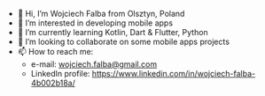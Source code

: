 - 👋 Hi, I’m Wojciech Falba from Olsztyn, Poland
- 👀 I’m interested in developing mobile apps
- 🌱 I’m currently learning Kotlin, Dart & Flutter, Python
- 💞️ I’m looking to collaborate on some mobile apps projects
- 📫 How to reach me:
  - e-mail: wojciech.falba@gmail.com 
  - LinkedIn profile: https://www.linkedin.com/in/wojciech-falba-4b002b18a/

<!---
zer0cal/zer0cal is a ✨ special ✨ repository because its `README.md` (this file) appears on your GitHub profile.
You can click the Preview link to take a look at your changes.
--->
